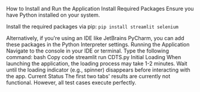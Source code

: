 How to Install and Run the Application
Install Required Packages
Ensure you have Python installed on your system.

Install the required packages via pip:
`pip install streamlit selenium`

Alternatively, if you're using an IDE like JetBrains PyCharm, you can add these packages in the Python Interpreter settings.
Running the Application
Navigate to the console in your IDE or terminal.
Type the following command:
bash
Copy code
streamlit run CDTS.py
Initial Loading
When launching the application, the loading process may take 1-2 minutes.
Wait until the loading indicator (e.g., spinner) disappears before interacting with the app.
Current Status
The first two tabs' results are currently not functional.
However, all test cases execute perfectly.
